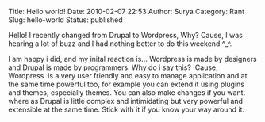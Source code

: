 Title: Hello world!
Date: 2010-02-07 22:53
Author: Surya
Category: Rant
Slug: hello-world
Status: published

Hello\! I recently changed from Drupal to Wordpress, Why? Cause, I was
hearing a lot of buzz and I had nothing better to do this weekend ^\_^.


I am happy i did, and my inital reaction is... Wordpress is made by
designers and Drupal is made by programmers. Why do i say this? 'Cause,
Wordpress  is a very user friendly and easy to manage application and at
the same time powerful too, for example you can extend it using plugins
and themes, especially themes. You can also make changes if you want.
where as Drupal is little complex and intimidating but very powerful and
extensible at the same time. Stick with it if you know your way around
it.


